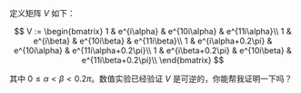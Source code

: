 定义矩阵 $V$ 如下：

$$
V := \begin{bmatrix}
1 & e^{i\alpha} & e^{10i\alpha} & e^{11i\alpha}\\
1 & e^{i\beta} & e^{10i\beta} & e^{11i\beta}\\
1 & e^{i\alpha+0.2\pi} & e^{10i\alpha} & e^{11i\alpha+0.2\pi}\\
1 & e^{i\beta+0.2\pi} & e^{10i\beta} & e^{11i\beta+0.2\pi}\\
\end{bmatrix}
$$

其中 $0\leq \alpha < \beta < 0.2\pi$。数值实验已经验证 $V$ 是可逆的，你能帮我证明一下吗？